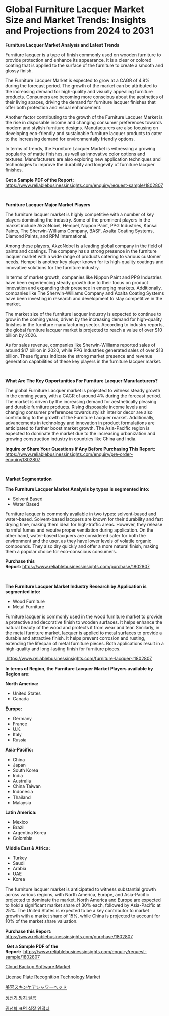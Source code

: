 <p><h1>Global Furniture Lacquer Market Size and Market Trends: Insights and Projections from 2024 to 2031</h1></p><p><strong>Furniture Lacquer Market Analysis and Latest Trends</strong></p>
<p><p>Furniture lacquer is a type of finish commonly used on wooden furniture to provide protection and enhance its appearance. It is a clear or colored coating that is applied to the surface of the furniture to create a smooth and glossy finish.</p><p>The Furniture Lacquer Market is expected to grow at a CAGR of 4.8% during the forecast period. The growth of the market can be attributed to the increasing demand for high-quality and visually appealing furniture products. Consumers are becoming more conscious about the aesthetics of their living spaces, driving the demand for furniture lacquer finishes that offer both protection and visual enhancement.</p><p>Another factor contributing to the growth of the Furniture Lacquer Market is the rise in disposable income and changing consumer preferences towards modern and stylish furniture designs. Manufacturers are also focusing on developing eco-friendly and sustainable furniture lacquer products to cater to the increasing demand for environmentally friendly options.</p><p>In terms of trends, the Furniture Lacquer Market is witnessing a growing popularity of matte finishes, as well as innovative color options and textures. Manufacturers are also exploring new application techniques and technologies to improve the durability and longevity of furniture lacquer finishes.</p></p>
<p><strong>Get a Sample PDF of the Report:&nbsp;</strong> <a href="https://www.reliablebusinessinsights.com/enquiry/request-sample/1802807">https://www.reliablebusinessinsights.com/enquiry/request-sample/1802807</a></p>
<p>&nbsp;</p>
<p><strong>Furniture Lacquer Major Market Players</strong></p>
<p><p>The furniture lacquer market is highly competitive with a number of key players dominating the industry. Some of the prominent players in the market include AkzoNobel, Hempel, Nippon Paint, PPG Industries, Kansai Paints, The Sherwin-Williams Company, BASF, Axalta Coating Systems, Diamond Paints, and RPM International.</p><p>Among these players, AkzoNobel is a leading global company in the field of paints and coatings. The company has a strong presence in the furniture lacquer market with a wide range of products catering to various customer needs. Hempel is another key player known for its high-quality coatings and innovative solutions for the furniture industry.</p><p>In terms of market growth, companies like Nippon Paint and PPG Industries have been experiencing steady growth due to their focus on product innovation and expanding their presence in emerging markets. Additionally, companies like The Sherwin-Williams Company and Axalta Coating Systems have been investing in research and development to stay competitive in the market.</p><p>The market size of the furniture lacquer industry is expected to continue to grow in the coming years, driven by the increasing demand for high-quality finishes in the furniture manufacturing sector. According to industry reports, the global furniture lacquer market is projected to reach a value of over $10 billion by 2026.</p><p>As for sales revenue, companies like Sherwin-Williams reported sales of around $17 billion in 2020, while PPG Industries generated sales of over $13 billion. These figures indicate the strong market presence and revenue generation capabilities of these key players in the furniture lacquer market.</p></p>
<p>&nbsp;</p>
<p><strong>What Are The Key Opportunities For Furniture Lacquer Manufacturers?</strong></p>
<p><p>The global Furniture Lacquer market is projected to witness steady growth in the coming years, with a CAGR of around 4% during the forecast period. The market is driven by the increasing demand for aesthetically pleasing and durable furniture products. Rising disposable income levels and changing consumer preferences towards stylish interior decor are also contributing to the growth of the Furniture Lacquer market. Additionally, advancements in technology and innovation in product formulations are anticipated to further boost market growth. The Asia-Pacific region is expected to dominate the market due to the increasing urbanization and growing construction industry in countries like China and India.</p></p>
<p><strong>Inquire or Share Your Questions If Any Before Purchasing This Report:</strong> <a href="https://www.reliablebusinessinsights.com/enquiry/pre-order-enquiry/1802807">https://www.reliablebusinessinsights.com/enquiry/pre-order-enquiry/1802807</a></p>
<p>&nbsp;</p>
<p><strong>Market Segmentation</strong></p>
<p><strong>The Furniture Lacquer Market Analysis by types is segmented into:</strong></p>
<p><ul><li>Solvent Based</li><li>Water Based</li></ul></p>
<p><p>Furniture lacquer is commonly available in two types: solvent-based and water-based. Solvent-based lacquers are known for their durability and fast drying time, making them ideal for high-traffic areas. However, they release harmful fumes and require proper ventilation during application. On the other hand, water-based lacquers are considered safer for both the environment and the user, as they have lower levels of volatile organic compounds. They also dry quickly and offer a more natural finish, making them a popular choice for eco-conscious consumers.</p></p>
<p><strong>Purchase this Report:&nbsp;</strong><a href="https://www.reliablebusinessinsights.com/purchase/1802807">https://www.reliablebusinessinsights.com/purchase/1802807</a></p>
<p>&nbsp;</p>
<p><strong>The Furniture Lacquer Market Industry Research by Application is segmented into:</strong></p>
<p><ul><li>Wood Furniture</li><li>Metal Furniture</li></ul></p>
<p><p>Furniture lacquer is commonly used in the wood furniture market to provide a protective and decorative finish to wooden surfaces. It helps enhance the natural beauty of the wood and protects it from wear and tear. Similarly, in the metal furniture market, lacquer is applied to metal surfaces to provide a durable and attractive finish. It helps prevent corrosion and rusting, extending the lifespan of metal furniture pieces. Both applications result in a high-quality and long-lasting finish for furniture pieces.</p></p>
<p><a href="https://www.reliablebusinessinsights.com/furniture-lacquer-r1802807">&nbsp;https://www.reliablebusinessinsights.com/furniture-lacquer-r1802807</a></p>
<p><strong>In terms of Region, the Furniture Lacquer Market Players available by Region are:</strong></p>
<p>
    <p> <strong> North America: </strong>
        <ul>
            <li>United States</li>
            <li>Canada</li>
        </ul>
        </p> 
    <p> <strong> Europe: </strong>
        <ul>
            <li>Germany</li>
            <li>France</li>
            <li>U.K.</li>
            <li>Italy</li>
            <li>Russia</li>
        </ul>
        </p> 
    <p> <strong> Asia-Pacific: </strong>
        <ul>
            <li>China</li>
            <li>Japan</li>
            <li>South Korea</li>
            <li>India</li>
            <li>Australia</li>
            <li>China Taiwan</li>
            <li>Indonesia</li>
            <li>Thailand</li>
            <li>Malaysia</li>
        </ul>
        </p> 
    <p> <strong> Latin America: </strong>
        <ul>
            <li>Mexico</li>
            <li>Brazil</li>
            <li>Argentina Korea</li>
            <li>Colombia</li>
        </ul>
        </p> 
    <p> <strong> Middle East & Africa: </strong>
        <ul>
            <li>Turkey</li>
            <li>Saudi</li>
            <li>Arabia</li>
            <li>UAE</li>
            <li>Korea</li>
        </ul>
    </p>
    </p>
<p><p>The furniture lacquer market is anticipated to witness substantial growth across various regions, with North America, Europe, and Asia-Pacific projected to dominate the market. North America and Europe are expected to hold a significant market share of 30% each, followed by Asia-Pacific at 25%. The United States is expected to be a key contributor to market growth with a market share of 15%, while China is projected to account for 10% of the market share valuation.</p></p>
<p><strong>Purchase this Report: </strong><a href="https://www.reliablebusinessinsights.com/purchase/1802807">https://www.reliablebusinessinsights.com/purchase/1802807</a></p>
<p>&nbsp;<strong>Get a Sample PDF of the Report:&nbsp;&nbsp;</strong><a href="https://www.reliablebusinessinsights.com/enquiry/request-sample/1802807">https://www.reliablebusinessinsights.com/enquiry/request-sample/1802807</a></p>
<p><strong></strong></p>
<p><p><a href="https://github.com/riwar777/Market-Research-Report-List-1/blob/main/cloud-backup-software-market.md">Cloud Backup Software Market</a></p><p><a href="https://github.com/AKSHATREPORTPRIME/Market-Research-Report-List-5/blob/main/license-plate-recognition-technology-market.md">License Plate Recognition Technology Market</a></p><p><a href="https://github.com/LizaHeller2023/Market-Research-Report-List-1/blob/main/8226139111933.md">美容スキンケアシャワーヘッド</a></p><p><a href="https://github.com/ROBERTS65DAVID/Market-Research-Report-List-1/blob/main/9403366129859.md">정전기 방지 필름</a></p><p><a href="https://github.com/camron674/Market-Research-Report-List-2/blob/main/3871964129858.md">권선형 표면 실장 인덕터</a></p></p>